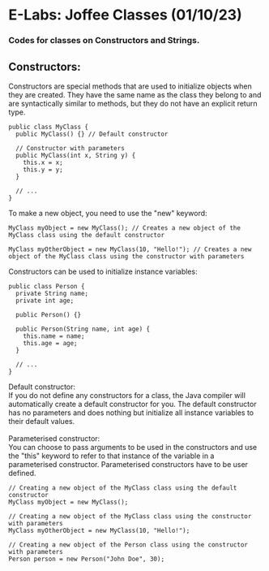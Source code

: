 # E-Labs: Joffee Classes (01/10/23)
### Codes for classes on Constructors and Strings.
## Constructors:
Constructors are special methods that are used to initialize objects when they are created. They have the same name as the class they belong to and are syntactically similar to methods, but they do not have an explicit return type. <br>
```
public class MyClass {
  public MyClass() {} // Default constructor

  // Constructor with parameters
  public MyClass(int x, String y) {
    this.x = x;
    this.y = y;
  }

  // ...
}
```
To make a new object, you need to use the "new" keyword: <br>
```
MyClass myObject = new MyClass(); // Creates a new object of the MyClass class using the default constructor

MyClass myOtherObject = new MyClass(10, "Hello!"); // Creates a new object of the MyClass class using the constructor with parameters
```
Constructors can be used to initialize instance variables: <br>
```
public class Person {
  private String name;
  private int age;

  public Person() {}

  public Person(String name, int age) {
    this.name = name;
    this.age = age;
  }

  // ...
}
```
Default constructor: <br>
If you do not define any constructors for a class, the Java compiler will automatically create a default constructor for you. The default constructor has no parameters and does nothing but initialize all instance variables to their default values. <br> <br>
Parameterised constructor: <br>
You can choose to pass arguments to be used in the constructors and use the "this" keyword to refer to that instance of the variable in a parameterised constructor. Parameterised constructors have to be user defined. <br>

```
// Creating a new object of the MyClass class using the default constructor
MyClass myObject = new MyClass();

// Creating a new object of the MyClass class using the constructor with parameters
MyClass myOtherObject = new MyClass(10, "Hello!");

// Creating a new object of the Person class using the constructor with parameters
Person person = new Person("John Doe", 30);
```
